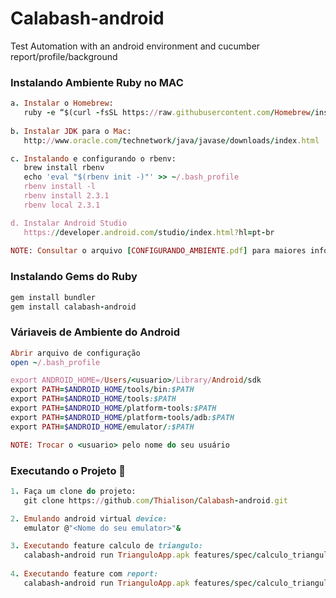 # Calabash-android
Test Automation with an android environment and cucumber report/profile/background


### Instalando Ambiente Ruby no MAC

```ruby
a. Instalar o Homebrew:
   ruby -e “$(curl -fsSL https://raw.githubusercontent.com/Homebrew/install/master/install)”
   
b. Instalar JDK para o Mac:
   http://www.oracle.com/technetwork/java/javase/downloads/index.html

c. Instalando e configurando o rbenv:
   brew install rbenv
   echo 'eval "$(rbenv init -)"' >> ~/.bash_profile
   rbenv install -l
   rbenv install 2.3.1
   rbenv local 2.3.1

d. Instalar Android Studio
   https://developer.android.com/studio/index.html?hl=pt-br
      
NOTE: Consultar o arquivo [CONFIGURANDO_AMBIENTE.pdf] para maiores informações
```

### Instalando Gems do Ruby

```ruby
gem install bundler
gem install calabash-android
```

### Váriaveis de Ambiente do Android

```ruby
Abrir arquivo de configuração
open ~/.bash_profile

export ANDROID_HOME=/Users/<usuario>/Library/Android/sdk
export PATH=$ANDROID_HOME/tools/bin:$PATH
export PATH=$ANDROID_HOME/tools:$PATH
export PATH=$ANDROID_HOME/platform-tools:$PATH
export PATH=$ANDROID_HOME/platform-tools/adb:$PATH
export PATH=$ANDROID_HOME/emulator/:$PATH

NOTE: Trocar o <usuario> pelo nome do seu usuário
```


### Executando o Projeto :dart:

```ruby
1. Faça um clone do projeto:
   git clone https://github.com/Thialison/Calabash-android.git

2. Emulando android virtual device: 
   emulator @"<Nome do seu emulator>"&

3. Executando feature calculo de triangulo: 
   calabash-android run TrianguloApp.apk features/spec/calculo_triangulo.feature
   
4. Executando feature com report: 
   calabash-android run TrianguloApp.apk features/spec/calculo_triangulo.feature -p report
```
